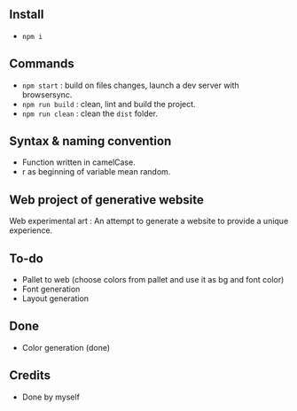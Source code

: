 
## Install

- `npm i`


## Commands

- `npm start` : build on files changes, launch a dev server with browsersync.
- `npm run build` : clean, lint and build the project.
- `npm run clean` : clean the `dist` folder.


## Syntax & naming convention
- Function written in camelCase.
- r as beginning of variable mean random.

## Web project of generative website
Web experimental art :
An attempt to generate a website to provide a unique experience.


## To-do

- Pallet to web (choose colors from pallet and use it as bg and font color)
- Font generation
- Layout generation 


## Done

- Color generation (done)


## Credits

- Done by myself